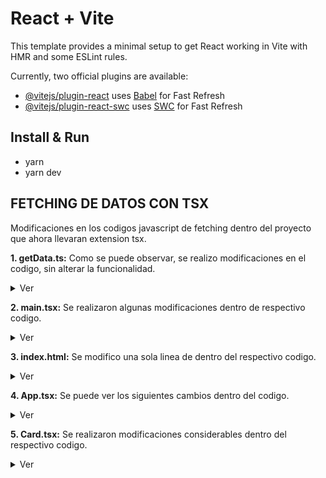 # React + Vite

This template provides a minimal setup to get React working in Vite with HMR and some ESLint rules.

Currently, two official plugins are available:

- [@vitejs/plugin-react](https://github.com/vitejs/vite-plugin-react/blob/main/packages/plugin-react/README.md) uses [Babel](https://babeljs.io/) for Fast Refresh
- [@vitejs/plugin-react-swc](https://github.com/vitejs/vite-plugin-react-swc) uses [SWC](https://swc.rs/) for Fast Refresh

## Install & Run
- yarn 
- yarn dev

##  FETCHING DE DATOS CON TSX
Modificaciones en los codigos javascript de fetching dentro del proyecto que ahora llevaran extension tsx.

**1. getData.ts:**
Como se puede observar, se realizo modificaciones en el codigo, sin alterar la funcionalidad.
<details>
<summary>Ver</summary>

```ts
(async () => {

  const productId = Math.floor(Math.random() * 100) + 1;

  const url = `https://dummyjson.com/products/${productId}`;

  const response = await fetch(url);

  const data = await response.json();

  console.log(data);
})();
```
</details>

**2. main.tsx:**
Se realizaron algunas modificaciones dentro de respectivo codigo.
<details>
<summary>Ver</summary>

```tsx
import React from 'react';
import ReactDOM from 'react-dom/client';
import App from './App';
import './index.css';

const rootElement = document.getElementById('root');

const root = ReactDOM.createRoot(rootElement as HTMLElement);
root.render(
  <React.StrictMode>
    <App />
  </React.StrictMode>
);
```
* Se importa React desde react. 
* Se importa createRoot desde react-dom/lient para su determinado uso.
* Se utiliza el ooperadr (!) en document.getElementById('root')! para indicar que el elemento con ID "root" siempre estará presente en el DOM y nunca será nulo.
</details>

**3. index.html:**
Se modifico una sola linea de dentro del respectivo codigo.
<details>
<summary>Ver</summary>

```html
<!doctype html>
<html lang="en">
  <head>
    <meta charset="UTF-8" />
    <link rel="icon" type="image/svg+xml" href="/vite.svg" />
    <meta name="viewport" content="width=device-width, initial-scale=1.0" />
    <title>Vite + React</title>
  </head>
  <body>
    <div id="root"></div>
    <script type="module" src="/src/main.tsx"></script>
  </body>
</html>
```
* se modifico en la linea del script ya que main ya no tendria la extension de jsx sino tsx.
</details>

**4. App.tsx:**
Se puede ver los siguientes cambios dentro del codigo.
<details>
<summary>Ver</summary>

```tsx
import React from 'react';
import './App.css';
import './async/services/getData';
import Card from './ui/components/Card';

function App(){

  return (
    <>
      <h2>LAB DATA - FETCHING</h2>
      <Card />
    </>
  );
};

export default App;
```
* Se exporto React.
</details>

**5. Card.tsx:**
Se realizaron modificaciones considerables dentro del respectivo codigo.
<details>
<summary>Ver</summary>

```tsx
import React, { useEffect, useState } from "react";
import "./Card.css";

interface Product {
  title: string;
  description: string;
  price: number;
}

const Card = () => {
  const [product, setProduct] = useState({ title: "", description: "", price: 0 });

  useEffect(() => {
    fetch(`https://dummyjson.com/products/2`)
      .then((res) => res.json())
      .then((data: Product) => setProduct(data));
  }, []);

  return (
    <div className="card-container">
      <p className="card-title">{product.title}</p>
      <p className="card-description">Descripcion: {product.description}</p>
      <p className="card-price">USD$: {product.price}</p>
    </div>
  );
};

export default Card;
```
* Se exporto React.
* import React, { useEffect, useState } from "react";: Importa las funcionalidades de React que se utilizarán en el componente.
* interface Product { ... }: Define una interfaz Product que describe la estructura de un producto con propiedades como title, description y price.
</details>